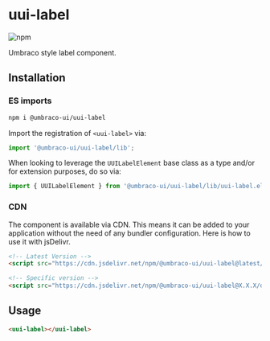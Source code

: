 # uui-label

![npm](https://img.shields.io/npm/v/@umbraco-ui/uui-label?logoColor=%231B264F)

Umbraco style label component.

## Installation

### ES imports

```zsh
npm i @umbraco-ui/uui-label
```

Import the registration of `<uui-label>` via:

```javascript
import '@umbraco-ui/uui-label/lib';
```

When looking to leverage the `UUILabelElement` base class as a type and/or for extension purposes, do so via:

```javascript
import { UUILabelElement } from '@umbraco-ui/uui-label/lib/uui-label.element';
```

### CDN

The component is available via CDN. This means it can be added to your application without the need of any bundler configuration. Here is how to use it with jsDelivr.

```html
<!-- Latest Version -->
<script src="https://cdn.jsdelivr.net/npm/@umbraco-ui/uui-label@latest/dist/uui-label.min.js"></script>

<!-- Specific version -->
<script src="https://cdn.jsdelivr.net/npm/@umbraco-ui/uui-label@X.X.X/dist/uui-label.min.js"></script>
```

## Usage

```html
<uui-label></uui-label>
```
